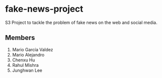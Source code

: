 # fake-news-project
S3 Project to tackle the problem of fake news on the web and social media.

## Members
1. Mario García Valdez
2. Mario Alejandro
3. Chenxu Hu
4. Rahul Mishra
5. Junghwan Lee
